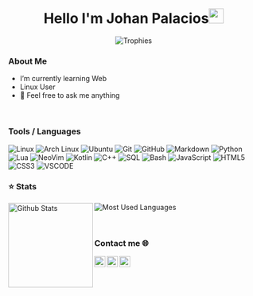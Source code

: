 <h1 align="center">Hello I'm Johan Palacios<img src="https://raw.githubusercontent.com/Johan-Palacios/Johan-Palacios/main/assets/hi.gif?raw=true" width="30px" height="30px"></h1>

<p align="center">
  <img alig src="https://github-profile-trophy.vercel.app/?username=Johan-Palacios&theme=onedark&&margin-w=12&column=6&rank=SSS,SS,S,AAA,AA,A,B,C&no-frame=true" alt="Trophies" />
</p>


### About Me

  - I’m currently learning Web
  - Linux User
  - 💬 Feel free to ask me anything

&nbsp;

### Tools / Languages

<!-- Icons: https://simpleicons.org/ -->

![Linux](https://img.shields.io/badge/-Linux-05122A?style=for-the-badge&color=302d41&logo=linux&logoColor=dfb914)
![Arch Linux](https://img.shields.io/badge/-Arch-05122A?style=for-the-badge&color=302d41&logo=archlinux&logoColor=3399cc)
![Ubuntu](https://img.shields.io/badge/-Ubuntu-05122A?style=for-the-badge&color=302d41&logo=ubuntu&logoColor=d64613)
![Git](https://img.shields.io/badge/-Git-05122A?style=for-the-badge&color=302d41&logo=git)
![GitHub](https://img.shields.io/badge/-GitHub-05122A?style=for-the-badge&color=302d41&logo=github)
![Markdown](https://img.shields.io/badge/-Markdown-05122A?style=for-the-badge&color=302d41&logo=markdown)
![Python](https://img.shields.io/badge/-Python-0512AB?style=for-the-badge&color=302d41&logo=Python&logoColor=f7cc40)
![Lua](https://img.shields.io/badge/-Lua-05122A?style=for-the-badge&color=302d41&logo=lua&logoColor=0062cc)
![NeoVim](https://img.shields.io/badge/-NeoVim-05122A?style=for-the-badge&color=302d41&logo=neovim&logoColor=4b9e4b)
![Kotlin](https://img.shields.io/badge/-Kotlin-0512AB?style=for-the-badge&color=302d41&logo=Kotlin&logoColor=7F52FF)
![C++](https://img.shields.io/badge/-C++-0512AB?style=for-the-badge&color=302d41&logo=c%2B%2B&logoColor=ffffff)
![SQL](https://img.shields.io/badge/-SQL-05122A?style=for-the-badge&color=302d41&logo=mysql&logoColor=4479A1)
![Bash](https://img.shields.io/badge/-Bash-05122A?style=for-the-badge&color=302d41&logo=gnu-bash&logoColor=4EAA25)
![JavaScript](https://img.shields.io/badge/-JavaScript-05122A?style=for-the-badge&color=302d41&logo=javascript&logoColor=F7DF1E)
![HTML5](https://img.shields.io/badge/-HTML5-0512AB?style=for-the-badge&color=302d41&logo=HTML5&logoColor=E34F26)
![CSS3](https://img.shields.io/badge/-CSS3-0512AB?style=for-the-badge&color=302d41&logo=CSS3&logoColor=1572B6)
![VSCODE](https://img.shields.io/badge/-VSCODE-0512AB?style=for-the-badge&color=302d41&logo=Visual%20Studio%20Code&logoColor=007ACC)


### ⭐ Stats

<!-- Catppuccin themed -->
<img height="170" align="left" src="https://github-readme-stats.vercel.app/api?username=Johan-Palacios&show_icons=true&bg_color=302d41&border_color=302d41&title_color=f5e0dc&text_color=d9e0ee&icon_color=c9cbff" alt="Github Stats" />
<img src="https://github-readme-stats.vercel.app/api/top-langs/?username=Johan-Palacios&layout=compact&show_icons=true&bg_color=302d41&border_color=302d41&title_color=f5e0dc&text_color=ffffff&icon_color=c9cbff&langs_count=6" alt="Most Used Languages" />

&nbsp;

### Contact me 🌐

[<img align="left" alt="Discord" width="22px" src="https://cdn.icon-icons.com/icons2/1945/PNG/512/iconfinder-discord-4661587_122459.png" />][discord]
[<img align="left" alt="Telegram" width="22px" src="https://cdn.icon-icons.com/icons2/923/PNG/512/telegram_icon-icons.com_72055.png" />][telegram]
[<img align="left" alt="Gmail" width="22px" src="https://cdn.icon-icons.com/icons2/2429/PNG/512/gmail_logo_icon_147283.png" />][gmail]

&nbsp;

[gmail]: johanpalacios.rivera@gmail.com
[telegram]: https://t.me/Johan_Palacios
[discord]: https://discord.com/users/668308113228562472
